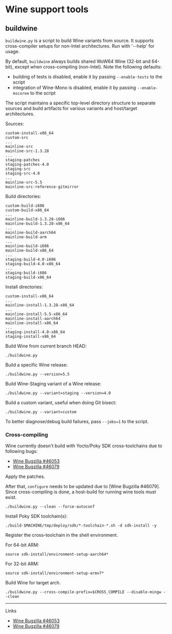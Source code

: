 # Wine support tools

## buildwine

`buildwine.py` is a script to build Wine variants from source. It supports cross-compiler setups for
non-Intel architectures. Run with '--help' for usage.

By default, `buildwine` always builds shared WoW64 Wine (32-bit and 64-bit), except when cross-compiling (non-Intel).
Note the following defaults:

* building of tests is disabled, enable it by passing `--enable-tests` to the script
* integration of Wine-Mono is disabled, enable it by passing `--enable-mscoree` to the script

The script maintains a specific top-level directory structure to separate sources and build artifacts for various variants and host/target architectures.

Sources:

```console
custom-install-x86_64
custom-src
...
mainline-src
mainline-src-1.3.28
...
staging-patches
staging-patches-4.0
staging-src
staging-src-4.0
...
mainline-src-5.5
mainline-src-reference-gitmirror
```

Build directories:

```console
custom-build-i686
custom-build-x86_64
...
mainline-build-1.3.28-i686
mainline-build-1.3.28-x86_64
...
mainline-build-aarch64
mainline-build-arm
...
mainline-build-i686
mainline-build-x86_64
...
staging-build-4.0-i686
staging-build-4.0-x86_64
...
staging-build-i686
staging-build-x86_64
```

Install directories:

```console
custom-install-x86_64
...
mainline-install-1.3.28-x86_64
...
mainline-install-5.5-x86_64
mainline-install-aarch64
mainline-install-x86_64
...
staging-install-4.0-x86_64
staging-install-x86_64
```

Build Wine from current branch HEAD:

```shell
./buildwine.py
```

Build a specific Wine release:

```shell
./buildwine.py --version=5.5
```

Build Wine-Staging variant of a Wine release:

```shell
./buildwine.py --variant=staging --version=4.0
```

Build a custom variant, useful when doing Git bisect:

```shell
./buildwine.py --variant=custom
```

To better diagnose/debug build failures, pass `--jobs=1` to the script.

### Cross-compiling

Wine currently doesn't build with Yocto/Poky SDK cross-toolchains due to following bugs:

* [Wine Bugzilla #46053][1]
* [Wine Bugzilla #46079][2]

Apply the patches.

After that, `configure` needs to be updated due to [Wine Bugzilla #46079].
Since cross-compiling is done, a host-build for running wine tools must exist.

```shell
./buildwine.py --clean --force-autoconf
```

Install Poky SDK toolchain(s):

```shell
./build-$MACHINE/tmp/deploy/sdk/*-toolchain-*.sh -d sdk-install -y
```

Register the cross-toolchain in the shell environment.

For 64-bit ARM:

```shell
source sdk-install/environment-setup-aarch64*
```

For 32-bit ARM:

```shell
source sdk-install/environment-setup-armv7*
```

Build Wine for target arch.

```shell
./buildwine.py --cross-compile-prefix=$CROSS_COMPILE --disable-mingw --clean
```

---

Links

* [Wine Bugzilla #46053][1]
* [Wine Bugzilla #46079][2]

[//]: # (invisible, for link references)
[1]: https://bugs.winehq.org/show_bug.cgi?id=46053
[2]: https://bugs.winehq.org/show_bug.cgi?id=46079

